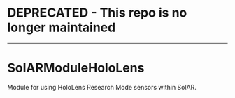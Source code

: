 # DEPRECATED - This repo is no longer maintained
----
# SolARModuleHoloLens

Module for using HoloLens Research Mode sensors within SolAR.
